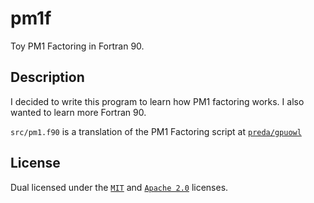 # pm1f
Toy PM1 Factoring in Fortran 90.

## Description
I decided to write this program to learn how PM1 factoring works. I also wanted to learn more Fortran 90.

`src/pm1.f90` is a translation of the PM1 Factoring script at [`preda/gpuowl`](https://github.com/preda/gpuowl)

## License
Dual licensed under the [`MIT`](LICENSE-MIT) and [`Apache 2.0`](LICENSE-APACHE) licenses.

